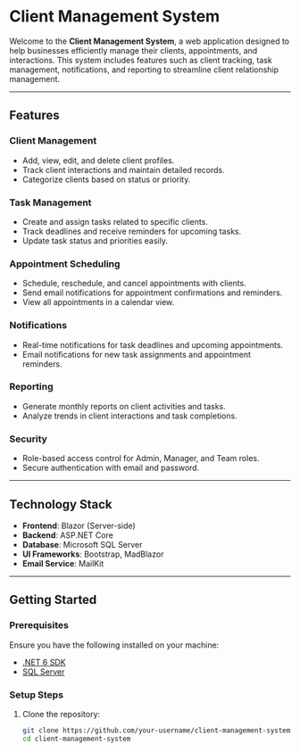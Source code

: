 # Client Management System

Welcome to the **Client Management System**, a web application designed to help businesses efficiently manage their clients, appointments, and interactions. This system includes features such as client tracking, task management, notifications, and reporting to streamline client relationship management.

---

## Features

### Client Management
- Add, view, edit, and delete client profiles.
- Track client interactions and maintain detailed records.
- Categorize clients based on status or priority.

### Task Management
- Create and assign tasks related to specific clients.
- Track deadlines and receive reminders for upcoming tasks.
- Update task status and priorities easily.

### Appointment Scheduling
- Schedule, reschedule, and cancel appointments with clients.
- Send email notifications for appointment confirmations and reminders.
- View all appointments in a calendar view.

### Notifications
- Real-time notifications for task deadlines and upcoming appointments.
- Email notifications for new task assignments and appointment reminders.

### Reporting
- Generate monthly reports on client activities and tasks.
- Analyze trends in client interactions and task completions.

### Security
- Role-based access control for Admin, Manager, and Team roles.
- Secure authentication with email and password.

---

## Technology Stack

- **Frontend**: Blazor (Server-side)
- **Backend**: ASP.NET Core
- **Database**: Microsoft SQL Server
- **UI Frameworks**: Bootstrap, MadBlazor
- **Email Service**: MailKit

---

## Getting Started

### Prerequisites
Ensure you have the following installed on your machine:
- [.NET 6 SDK](https://dotnet.microsoft.com/download/dotnet/6.0)
- [SQL Server](https://www.microsoft.com/en-us/sql-server/sql-server-downloads)

### Setup Steps

1. Clone the repository:
   ```bash
   git clone https://github.com/your-username/client-management-system.git
   cd client-management-system
